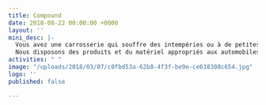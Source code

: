 ```yaml
---
title: Compound
date: 2018-08-22 00:00:00 +0000
layout: ''
mini_desc: |-
  Vous avez une carrosserie qui souffre des intempéries ou à de petites égratignures? Passez nous voir ou appelez nous.
  Nous disposons des produits et du matériel appropriés aux automobiles qui feront disparaître les petits outrages du temps.
activities: " "
image: "/uploads/2018/03/07/c0fbd53a-62b8-4f3f-be9e-ce638308c654.jpg"
logo: ''
published: false

---
```

